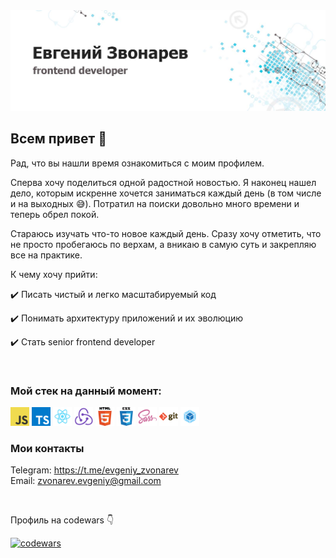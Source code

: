 <img src="https://raw.githubusercontent.com/Zvonarev23/Zvonarev23/master/шапка.jpg" alt="Banner about Evgeniy Zvonarev">


## Всем привет :wave: 

Рад, что вы нашли время ознакомиться с моим профилем.

Сперва хочу поделиться одной радостной новостью. Я наконец нашел дело, которым искренне хочется заниматься каждый день (в том числе и на выходных :sweat_smile:). Потратил на поиски довольно много времени и теперь обрел покой.

Стараюсь изучать что-то новое каждый день. Сразу хочу отметить, что не просто пробегаюсь по верхам, а вникаю в самую суть и закрепляю все на практике. 

К чему хочу прийти:

:heavy_check_mark: Писать чистый и легко масштабируемый код

:heavy_check_mark: Понимать архитектуру приложений и их эволюцию

:heavy_check_mark: Стать senior frontend developer

<br>

### Мой стек на данный момент:

<code><img height="30" src="https://raw.githubusercontent.com/github/explore/80688e429a7d4ef2fca1e82350fe8e3517d3494d/topics/javascript/javascript.png"></code>
<code><img height="30" src="https://raw.githubusercontent.com/github/explore/80688e429a7d4ef2fca1e82350fe8e3517d3494d/topics/typescript/typescript.png"></code>
<code><img height="30" src="https://raw.githubusercontent.com/github/explore/80688e429a7d4ef2fca1e82350fe8e3517d3494d/topics/react/react.png"></code>
<code><img height="30" src="https://raw.githubusercontent.com/github/explore/80688e429a7d4ef2fca1e82350fe8e3517d3494d/topics/redux/redux.png"></code>
<code><img height="30" src="https://raw.githubusercontent.com/github/explore/80688e429a7d4ef2fca1e82350fe8e3517d3494d/topics/html/html.png"></code>
<code><img height="30" src="https://raw.githubusercontent.com/github/explore/5c058a388828bb5fde0bcafd4bc867b5bb3f26f3/topics/css/css.png"></code>
<code><img height="30" src="https://raw.githubusercontent.com/github/explore/5c058a388828bb5fde0bcafd4bc867b5bb3f26f3/topics/sass/sass.png"></code>
<code><img height="30" src="https://raw.githubusercontent.com/github/explore/80688e429a7d4ef2fca1e82350fe8e3517d3494d/topics/git/git.png"></code>
<code><img height="30" src="https://raw.githubusercontent.com/github/explore/80688e429a7d4ef2fca1e82350fe8e3517d3494d/topics/webpack/webpack.png"></code>


### Мои контакты

Telegram: https://t.me/evgeniy_zvonarev 
<br>
Email: zvonarev.evgeniy@gmail.com

<br>

Профиль на codewars :point_down:

[![codewars](https://www.codewars.com/users/zvonarev.evgeniy/badges/large)](https://www.codewars.com/users/zvonarev.evgeniy)


